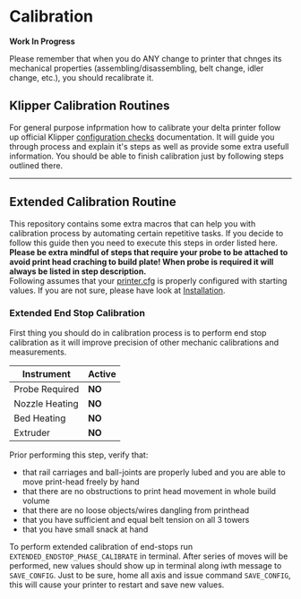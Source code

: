 # Calibration

**Work In Progress**

Please remember that when you do ANY change to printer that chnges its mechanical properties (assembling/disassembling, belt change, idler change, etc.), you should recalibrate it.

## Klipper Calibration Routines
For general purpose infprmation how to calibrate your delta printer follow up official Klipper [configuration checks](https://www.klipper3d.org/Config_checks.html) documentation. It will guide you through process and explain it's steps as well as provide some extra usefull information. You should be able to finish calibration just by following steps outlined there.
___

## Extended Calibration Routine
This repository contains some extra macros that can help you with calibration process by automating certain repetitive tasks. If you decide to follow this guide then you need to execute this steps in order listed here.</br>
**Please be extra mindful of steps that require your probe to be attached to avoid print head craching to build plate! When probe is required it will always be listed in step description.**</br>
Following assumes that your [printer.cfg](/../Configuration/printer.cfg) is properly configured with starting values. If you are not sure, please have look at [Installation](./Installation.md).

### Extended End Stop Calibration
First thing you should do in calibration process is to perform end stop calibration as it will improve precision of other mechanic calibrations and measurements. 

| Instrument       | Active  |
| ---------------- | ------- |
| Probe Required   | **NO**  |
| Nozzle Heating   | **NO**  |
| Bed Heating      | **NO**  |
| Extruder         | **NO**  |

Prior performing this step, verify that:
* that rail carriages and ball-joints are properly lubed and you are able to move print-head freely by hand 
* that there are no obstructions to print head movement in whole build volume
* that there are no loose objects/wires dangling from printhead
* that you have sufficient and equal belt tension on all 3 towers
* that you have small snack at hand

To perform extended calibration of end-stops run `EXTENDED_ENDSTOP_PHASE_CALIBRATE` in terminal. After series of moves will be performed, new values should show up in terminal along iwth message to `SAVE_CONFIG`. Just to be sure, home all axis and issue command `SAVE_CONFIG`, this will cause your printer to restart and save new values.